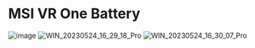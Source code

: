 # MSI VR One Battery
![image](https://github.com/EloiStree/ResellingCatalog/assets/20149493/55eec925-854d-42ca-85f9-638905aeb778)
![WIN_20230524_16_29_18_Pro](https://github.com/EloiStree/ResellingCatalog/assets/20149493/9ec1da23-3afb-4d35-a377-48a46f89efd9)
![WIN_20230524_16_30_07_Pro](https://github.com/EloiStree/ResellingCatalog/assets/20149493/1167715d-3e29-48be-8d66-688b9c71ee24)
